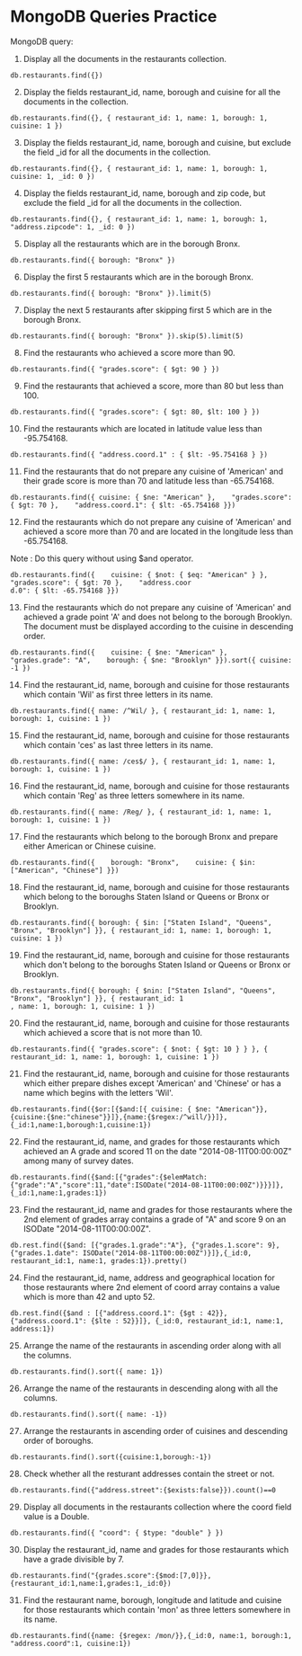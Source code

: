 # MongoDB Queries Practice
 MongoDB query:

1. Display all the documents in the restaurants collection.
```
db.restaurants.find({})
```

2. Display the fields restaurant_id, name, borough and cuisine for all the documents in the collection.
```
db.restaurants.find({}, { restaurant_id: 1, name: 1, borough: 1, cuisine: 1 })
```

3. Display the fields restaurant_id, name, borough and cuisine, but exclude the field _id for all the documents in the collection.
```
db.restaurants.find({}, { restaurant_id: 1, name: 1, borough: 1, cuisine: 1, _id: 0 })

``` 

4. Display the fields restaurant_id, name, borough and zip code, but exclude the field _id for all the documents in the collection.
```
db.restaurants.find({}, { restaurant_id: 1, name: 1, borough: 1, "address.zipcode": 1, _id: 0 })

``` 

5. Display all the restaurants which are in the borough Bronx.
```
db.restaurants.find({ borough: "Bronx" })

```

6. Display the first 5 restaurants which are in the borough Bronx.
```
db.restaurants.find({ borough: "Bronx" }).limit(5)

```

7. Display the next 5 restaurants after skipping first 5 which are in the borough Bronx.
```
db.restaurants.find({ borough: "Bronx" }).skip(5).limit(5)

``` 

8. Find the restaurants who achieved a score more than 90.
```
db.restaurants.find({ "grades.score": { $gt: 90 } })

```

9. Find the restaurants that achieved a score, more than 80 but less than 100.
```
db.restaurants.find({ "grades.score": { $gt: 80, $lt: 100 } })

```

10. Find the restaurants which are located in latitude value less than -95.754168.
```
db.restaurants.find({ "address.coord.1" : { $lt: -95.754168 } })

```

11. Find the restaurants that do not prepare any cuisine of 'American' and their grade score is more than 70 and latitude less than -65.754168.
```
db.restaurants.find({ cuisine: { $ne: "American" },    "grades.score": { $gt: 70 },    "address.coord.1": { $lt: -65.754168 }})
```

12. Find the restaurants which do not prepare any cuisine of 'American' and achieved a score more than 70 and are located in the longitude less than -65.754168.

Note : Do this query without using $and operator. 
```
db.restaurants.find({    cuisine: { $not: { $eq: "American" } },    "grades.score": { $gt: 70 },    "address.coor
d.0": { $lt: -65.754168 }})
```

13. Find the restaurants which do not prepare any cuisine of 'American' and achieved a grade point 'A' and does not belong to the borough Brooklyn. The document must be displayed according to the cuisine in descending order.
```
db.restaurants.find({    cuisine: { $ne: "American" },    "grades.grade": "A",    borough: { $ne: "Brooklyn" }}).sort({ cuisine: -1 })
```

14. Find the restaurant_id, name, borough and cuisine for those restaurants which contain 'Wil' as first three letters in its name.
```
db.restaurants.find({ name: /^Wil/ }, { restaurant_id: 1, name: 1, borough: 1, cuisine: 1 })
```

15. Find the restaurant_id, name, borough and cuisine for those restaurants which contain 'ces' as last three letters in its name. 
```
db.restaurants.find({ name: /ces$/ }, { restaurant_id: 1, name: 1, borough: 1, cuisine: 1 })
```

16. Find the restaurant_id, name, borough and cuisine for those restaurants which contain 'Reg' as three letters somewhere in its name.
```
db.restaurants.find({ name: /Reg/ }, { restaurant_id: 1, name: 1, borough: 1, cuisine: 1 })
```

17. Find the restaurants which belong to the borough Bronx and prepare either American or Chinese cuisine.
```
db.restaurants.find({    borough: "Bronx",    cuisine: { $in: ["American", "Chinese"] }})
``` 

18. Find the restaurant_id, name, borough and cuisine for those restaurants which belong to the boroughs Staten Island or Queens or Bronx or Brooklyn.
```
db.restaurants.find({ borough: { $in: ["Staten Island", "Queens", "Bronx", "Brooklyn"] }}, { restaurant_id: 1, name: 1, borough: 1, cuisine: 1 })
```

19. Find the restaurant_id, name, borough and cuisine for those restaurants which don't belong to the boroughs Staten Island or Queens or Bronx or Brooklyn.
```
db.restaurants.find({ borough: { $nin: ["Staten Island", "Queens", "Bronx", "Brooklyn"] }}, { restaurant_id: 1
, name: 1, borough: 1, cuisine: 1 })
```

20. Find the restaurant_id, name, borough and cuisine for those restaurants which achieved a score that is not more than 10.
```
db.restaurants.find({ "grades.score": { $not: { $gt: 10 } } }, { restaurant_id: 1, name: 1, borough: 1, cuisine: 1 })
```

21. Find the restaurant_id, name, borough and cuisine for those restaurants which either prepare dishes except 'American' and 'Chinese' or has a name which begins with the letters 'Wil'.
```
db.restaurants.find({$or:[{$and:[{ cuisine: { $ne: "American"}},{cuisine:{$ne:"chinese"}}]},{name:{$regex:/^will/}}]},{_id:1,name:1,borough:1,cuisine:1})
```

22. Find the restaurant_id, name, and grades for those restaurants which achieved an A grade and scored 11 on the date "2014-08-11T00:00:00Z" among many of survey dates.
```
db.restaurants.find({$and:[{"grades":{$elemMatch:{"grade":"A","score":11,"date":ISODate("2014-08-11T00:00:00Z")}}}]},{_id:1,name:1,grades:1})
```

23. Find the restaurant_id, name and grades for those restaurants where the 2nd element of grades array contains a grade of "A" and score 9 on an ISODate "2014-08-11T00:00:00Z".
```
db.rest.find({$and: [{"grades.1.grade":"A"}, {"grades.1.score": 9}, {"grades.1.date": ISODate("2014-08-11T00:00:00Z")}]},{_id:0, restaurant_id:1, name:1, grades:1}).pretty()
```

24. Find the restaurant_id, name, address and geographical location for those restaurants where 2nd element of coord array contains a value which is more than 42 and upto 52.
```
db.rest.find({$and : [{"address.coord.1": {$gt : 42}},{"address.coord.1": {$lte : 52}}]}, {_id:0, restaurant_id:1, name:1, address:1})
```

25. Arrange the name of the restaurants in ascending order along with all the columns.
```
db.restaurants.find().sort({ name: 1})
```

26. Arrange the name of the restaurants in descending along with all the columns.
```
db.restaurants.find().sort({ name: -1})
```

27. Arrange the restaurants in ascending order of cuisines and descending order of boroughs.
```
db.restaurants.find().sort({cuisine:1,borough:-1})

```

28. Check whether all the resturant addresses contain the street or not.
```
db.restaurants.find({"address.street":{$exists:false}}).count()==0
```

29. Display all documents in the restaurants collection where the coord field value is a Double.
```
db.restaurants.find({ "coord": { $type: "double" } })
```

30. Display the restaurant_id, name and grades for those restaurants which have a grade divisible by 7.
```
db.restaurants.find("{grades.score":{$mod:[7,0]}},{restaurant_id:1,name:1,grades:1,_id:0})

```

31. Find the restaurant name, borough, longitude and latitude and cuisine for those restaurants which contain 'mon' as three letters somewhere in its name.
```
db.restaurants.find({name: {$regex: /mon/}},{_id:0, name:1, borough:1, "address.coord":1, cuisine:1})
```